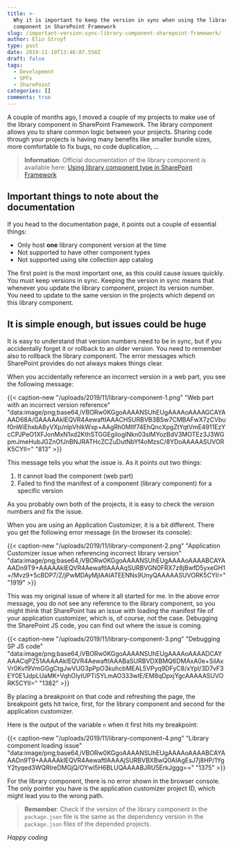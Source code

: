 ```yaml
---
title: >-
  Why it is important to keep the version in sync when using the library
  component in SharePoint Framework
slug: /important-version-sync-library-component-sharepoint-framework/
author: Elio Struyf
type: post
date: 2019-11-19T13:46:07.558Z
draft: false
tags:
  - Development
  - SPFx
  - SharePoint
categories: []
comments: true
---
```


A couple of months ago, I moved a couple of my projects to make use of the library component in SharePoint Framework. The library component allows you to share common logic between your projects. Sharing code through your projects is having many benefits like smaller bundle sizes, more comfortable to fix bugs, no code duplication, ...

> **Information**: Official documentation of the library component is available here: [Using library component type in SharePoint Framework](https://docs.microsoft.com/en-us/sharepoint/dev/spfx/library-component-overview)

## Important things to note about the documentation

If you head to the documentation page, it points out a couple of essential things:

- Only host **one** library component version at the time
- Not supported to have other component types
- Not supported using site collection app catalog

The first point is the most important one, as this could cause issues quickly. You must keep versions in sync. Keeping the version in sync means that whenever you update the library component, project its version number. You need to update to the same version in the projects which depend on this library component.

## It is simple enough, but issues could be huge

It is easy to understand that version numbers need to be in sync, but if you accidentally forget it or rollback to an older version. You need to remember also to rollback the library component. The error messages which SharePoint provides do not always makes things clear.

When you accidentally reference an incorrect version in a web part, you see the following message:

{{< caption-new "/uploads/2019/11/library-component-1.png" "Web part with an incorrect version reference"  "data:image/png;base64,iVBORw0KGgoAAAANSUhEUgAAAAoAAAAGCAYAAAD68A/GAAAAAklEQVR4AewaftIAAACHSURBVB3BSw7CMBAFwX7zCVbuf0nWiEhxbA8yVXp/nlpVhIkWxp+AAgRh0MIIf74EhQncXpgZtYqtVmE4911EzYcCPJPeO1XFJonMxN1xd2KthSTGGEgiIogINkn03slMYozBdV3MOTEz3J3WGpmJmeHubJGZnOfJnBNJRATHcZCZuDutNbYf4oMzsC/8YDoAAAAASUVORK5CYII=" "813" >}}

This message tells you what the issue is. As it points out two things:

1. It cannot load the component (web part)
2. Failed to find the manifest of a component (library component) for a specific version

As you probably own both of the projects, it is easy to check the version numbers and fix the issue.

When you are using an Application Customizer, it is a bit different. There you get the following error message (in the browser its console):

{{< caption-new "/uploads/2019/11/library-component-2.png" "Application Customizer issue when referencing incorrect library version"  "data:image/png;base64,iVBORw0KGgoAAAANSUhEUgAAAAoAAAABCAYAAADn9T9+AAAAAklEQVR4AewaftIAAAAqSURBVGN0FRX7z8jBwfD5yxeGH1+/Mvz9+5cBDP7/Z/jPwMDAyMjIAAIATEENNs9UnyQAAAAASUVORK5CYII=" "1919" >}}

This was my original issue of where it all started for me. In the above error message, you do not see any reference to the library component, so you might think that SharePoint has an issue with loading the manifest file of your application customizer, which is, of course, not the case. Debugging the SharePoint JS code, you can find out where the issue is coming.

{{< caption-new "/uploads/2019/11/library-component-3.png" "Debugging SP JS code"  "data:image/png;base64,iVBORw0KGgoAAAANSUhEUgAAAAoAAAADCAYAAACqPZ51AAAAAklEQVR4AewaftIAAABaSURBVDXBMQ6DMAxA0e+SilAxVr0Kvf9VmGGgCtgJwVUG3pPpO3kuhcbMEAL5VPyq9DFyC8/xYpl/3D7vF3EY0E1JdpLUaMK+VqhOIyIUPTiSYLmAO333wIE/EM8qDpxjYgcAAAAASUVORK5CYII=" "1382" >}}

By placing a breakpoint on that code and refreshing the page, the breakpoint gets hit twice, first, for the library component and second for the application customizer. 

Here is the output of the variable `n` when it first hits my breakpoint:

{{< caption-new "/uploads/2019/11/library-component-4.png" "Library component loading issue"  "data:image/png;base64,iVBORw0KGgoAAAANSUhEUgAAAAoAAAABCAYAAADn9T9+AAAAAklEQVR4AewaftIAAAAjSURBVBXBwQ0AIAgEsJ7j8HP/1YgY2tyqed3WQRIreDMGjQ/OYwl5H6BLUQAAAABJRU5ErkJggg==" "1375" >}}

For the library component, there is no error shown in the browser console. The only pointer you have is the application customizer project ID, which might lead you to the wrong path.

<blockquote class="important">
<p><strong>Remember</strong>: Check if the version of the library component in the <code>package.json</code> file is the same as the dependency version in the <code>package.json</code> files of the depended projects.</p>
</blockquote>

*Happy coding*
